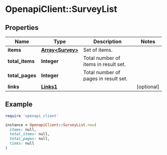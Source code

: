 # OpenapiClient::SurveyList

## Properties

| Name | Type | Description | Notes |
| ---- | ---- | ----------- | ----- |
| **items** | [**Array&lt;Survey&gt;**](Survey.md) | Set of items. |  |
| **total_items** | **Integer** | Total number of items in result set. |  |
| **total_pages** | **Integer** | Total number of pages in result set. |  |
| **links** | [**Links1**](Links1.md) |  | [optional] |

## Example

```ruby
require 'openapi_client'

instance = OpenapiClient::SurveyList.new(
  items: null,
  total_items: null,
  total_pages: null,
  links: null
)
```

